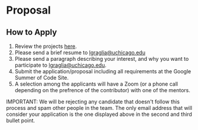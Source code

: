 # Proposal

## How to Apply

1. Review the projects [here](https://docs.pedscommons.org/GSoC/ideas).
2. Please send a brief resume to lgraglia@uchicago.edu
3. Please send a paragraph describing your interest, and why you want to participate to lgraglia@uchicago.edu.
4. Submit the application/proposal including all requirements at the Google Summer of Code Site.
5. A selection among the applicants will have a Zoom (or a phone call depending on the prefrence of the contributor) with one of the mentors.

IMPORTANT: We will be rejecting any candidate that doesn't follow this process and spam other people in the team. The only email address that will consider your application is the one displayed above in the second and third bullet point.
